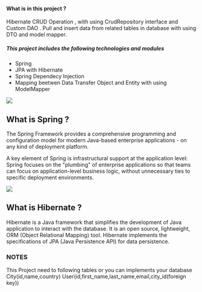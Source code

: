 


#### What is in this project ?

Hibernate CRUD Operation , with using  CrudRepository interface and Custom DAO .
Pull and insert data from related tables in database with using DTO and model mapper.

##### This project includes the following technologies and modules
- Spring
- JPA with Hibernate
- Spring Dependecy Injection
- Mapping beetwen Data Transfer Object and Entity with using ModelMapper





![](https://spring.io/images/spring-logo-9146a4d3298760c2e7e49595184e1975.svg)


## What is Spring ?

The Spring Framework provides a comprehensive programming and configuration model for modern Java-based enterprise applications - on any kind of deployment platform.

A key element of Spring is infrastructural support at the application level: Spring focuses on the "plumbing" of enterprise applications so that teams can focus on application-level business logic, without unnecessary ties to specific deployment environments.

![](https://hibernate.org/images/hibernate-logo.svg)
## What is Hibernate ?

Hibernate is a Java framework that simplifies the development of Java application to interact with the database. It is an open source, lightweight, ORM (Object Relational Mapping) tool. Hibernate implements the specifications of JPA (Java Persistence API) for data persistence.

### NOTES
This Project need to following tables or you can implements your database 
City(id,name,country)
User(id,first_name,last_name,email,city_id(foreign key))
